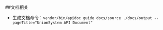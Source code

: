 ##文档相关
<br>

* 生成文档命令：`vendor/bin/apidoc guide docs/source ./docs/output --pageTitle="UnionSystem API Document"`
